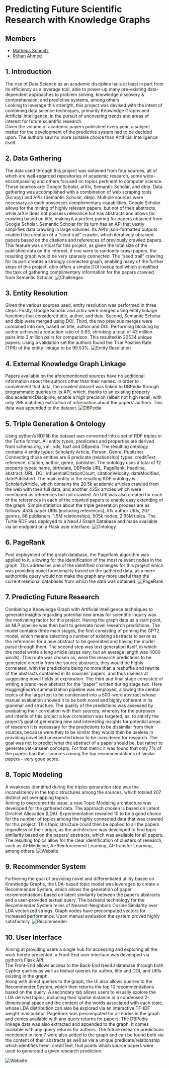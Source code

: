 # Predicting Future Scientific Research with Knowledge Graphs

## Members
- [Matheus Schmitz](https://github.com/matheus-schmitz)
- [Rehan Ahmed](https://github.com/reallyrehan)

## 1. Introduction
The rise of Data Science as an academic discipline hails at least in part from its efficiency as a leverage tool, able to power-up many pre-existing data-dependent approaches to problem solving, knowledge discovery & comprehension, and predictive systems, among others.  
Looking to leverage this strength, this project was devised with the intent of combining data science techniques, primarily Knowledge Graphs and Artificial Intelligence, in the pursuit of uncovering trends and areas of interest for future scientific research.  
Given the volume of academic papers published every year, a subject matter for the development of the predictive system had to be decided upon. The authors saw no more suitable choice than Artificial Intelligence itself.  

## 2. Data Gathering
The data used through this project was obtained from four sources, all of which are well-regarded repositories of academic research, some wide-encompassing and others focused on topics pertinent to computer science. Those sources are: Google Scholar, arXiv, Semantic Scholar, and dblp. Data gathering was accomplished with a combination of web scraping tools (Scrapy) and APIs (Semantic Scholar, dblp). Multiple sources were necessary as each possesses complementary capabilities. Google Scholar allows for the mining of highly relevant papers, but not of their abstracts, while arXiv does not possess relevance but has abstracts and allows for crawling based on title, making it a perfect pairing for papers obtained from Google Scholar. 
Semantic Scholar for its turn has an API that vastly simplifies data crawling in large volumes. Its API’s json-formatted outputs enabled the creation of a “seed trail” crawler, which iteratively obtained papers based on the citations and references of previously crawled papers. This feature was critical for this project, as given the total size of the published data on the internet, if one were to randomly crawl papers, the resulting graph would be very sparsely connected. The “seed trail” crawling for its part creates a strongly connected graph, enabling many of the further steps of this project. 
dblp offers a simple DOI lookup tool which simplified the task of gathering complimentary information for the papers crawled from Semantic Scholar. 
![Challenges](images/challenges.png)


## 3. Entity Resolution
Given the various sources used, entity resolution was performed in three steps: Firstly, Google Scholar and arXiv were merged using entity linkage functions that considered title, author, and date. Second, Semantic Scholar and dblp were merged using DOI. Third, the two previous merges were combined into one, based on title, author and DOI. Performing blocking by author achieved a reduction ratio of 0.93, shrinking a total of 43 million pairs into 3 million pairs for comparison. This resulted in 20534 unique papers. 
Using a validation set the authors found the True Positive Rate (TPR) of the entity linkage to be 99.53%. 
![Entity Resolution](images/entity.png)
 
## 4. External Knowledge Graph Linkage 
Papers available on the aforementioned sources have no additional information about the authors other than their names. In order to complement that data, the crawled dataset was linked to DBPedia through programmatic queries to its 
API, which, thanks to an existing property dbo:academicDiscipline, enable a high precision (albeit not high recall, with only 298 matches) extraction of information about the papers’ authors. This data was appended to the dataset. 
![DBPedia](images/dbpedia.png)

 
## 5. Triple Generation & Ontology 
Using python’s RDFlib the dataset was converted into a set of RDF triples in the Turtle format.  All entity types, predicates and properties are derived from schema.org, xml, xds, foaf and DBpedia. 
The resulting ontology contains 4 entity types: Scholarly Article, Person, Genre, Publisher. 
Connecting those entities are 6 predicate (relationship) types: creditText, reference, citation, author, genre, publisher. 
The ontology uses a total of 12 property types: name, birthdate, DBPedia URL, PageRank, headline, abstract, URL, DOI, influentialCitationCount, citationVelocity, dateModified, datePublished. 
The main entity in the resulting RDF ontology is ScholarlyArticle, which contains the 20.5k academic articles crawled from the web with their full data, and another 435k articles which were mentioned as references but not crawled. An URI was also created for each of the references in each of the crawled papers to enable easy extending of the graph. 
Simple statistics about the triple generation process are as follows: 453k paper URIs (including references), 51k author URIs, 207 genres, 86 publishers, 1.5M relationships, 505k nodes, 2.65M tiples. 
The Turtle RDF was deployed to a Neo4J Graph Database and made available via an endpoint on a Flask user interface. 
![Ontology](images/ontology.png)
 
## 6. PageRank 
Post deployment of the graph database, the PageRank algorithm was applied to it, allowing for the identification of the most relevant nodes in the graph. This addresses one of the identified challenges for this project which was providing novel functionality based on the gathered data, as a mere author/title query would not make the graph any more useful than the current relational databases from which the data was obtained. 
![PageRank](images/pagerank.png)
 
## 7. Predicting Future Research 
Combining a Knowledge Graph with Artificial Intelligence techniques to generate insights regarding potential new areas for scientific inquiry was the motivating factor for this project. Having the graph data as a start point, an NLP pipeline was then built to generate novel research predictions.  The model contains three main stages, the first consisting of priming the GPT2 model, which means selecting a number of existing abstracts to serve as the references for a new abstract to be generated and having the model parse through them. 
The second step was text generation itself, in which the model wrote a long article (sizes vary, but an average length was 4000 words). This route was chosen as, were the research predictions to be generated directly from the source abstracts, they would be highly correlated, with the predictions being no more than a reshuffle and rewrite of the abstracts contained in its sources’ papers, and thus useless at suggesting novel fields of exploration. 
The third and final stage consisted of writing a brand-new abstract for the “paper” written during stage two. Here HuggingFace’s summarization pipeline was employed, allowing the central topics of the large text to be condensed into a 500-word abstract whose manual evaluation showed it to be both novel and highly coherent in its grammar and structure. 
The quality of the predictions was assessed by evaluating their correlation with their sources, whereby for the purposes and intents of this project a low correlation was targeted, as, to satisfy the project’s goal of generating new and interesting insights for potential areas of research it is necessary for the predictions to be dissimilar from their sources, because were they to be similar they would then be useless in providing novel and unexpected ideas to be considered for research. The goal was not to predict what the abstract of a paper should be, but rather to generate yet-unseen concepts. For that metric it was found that only 7% of the papers had their sources among the top recommendations of similar papers – very good score. 
 
## 8. Topic Modeling 
A weakness identified during the triples generation step was the inconsistency in the topic structures among the sources, which totaled 207 distinct yet overlapping topics.  
Aiming to overcome this issue, a new Topic Modeling architecture was developed for the gathered data. The approach chosen is based on Latent Dirichlet Allocation (LDA). Experimentation revealed 10 to be a good choice for the number of topics among the highly connected data that was crawled for this project. This topic structure could then be applied to all the papers regardless of their origin, as the architecture was developed to find topic similarity based on the papers’ abstracts, which was available for all papers. The resulting topics allow for the clear identification of clusters of research, such as AI-Medicine, AI-Reinforcement Learning, AI-Transfer Learning, among others. 
![Website](images/lda.png)
 
## 9. Recommender System 
Furthering the goal of providing novel and differentiated utility based on Knowledge Graphs, the LDA-based topic model was leveraged to create a Recommender System, which allows the generation of paper recommendations based on latent similarity between the paper’s abstracts and a user-provided textual query. 
The backend technology for the Recommender System relies of Nearest-Neighbors Cosine Similarity over LDA vectorized strings. Graph nodes have precomputed vectors for increased performance. Upon manual evaluation the system proved highly satisfactory. 
![Recommender](images/recommender.png)

 
## 10. User Interface 
Aiming at providing users a single hub for accessing and exploring all the work hereto presented, a Front-End user interface was developed via python’s Flask API.  
The Front-End allows access to the Back-End Neo4J database through both Cypher queries as well as textual queries for author, title and DOI, and URIs existing in the graph.  
Along with direct queries to the graph, the UI also allows queries to the Recommender System, which then returns the top 10 recommendations based on the query. A secondary tab allows users to visually explore the LDA derived topics, including their spatial distance in a condensed 2-dimensional space and the content of the words associated with each topic, whose LDA distribution can also be explored via an interactive TF-IDF weight manipulator. PageRank was precomputed for all nodes in the graph and comes available with any query returns for papers.  The DBPedia linkage data was also extracted and appended to the graph. It comes available with any query returns for authors. 
The future research predictions mentioned in item 7 were also added to the graph and can be found both via the content of their abstracts as well as via a unique predicate/relationship which identifies them: creditText, that points which source papers were used to generated a given research prediction.  

![Website](images/website.png)
